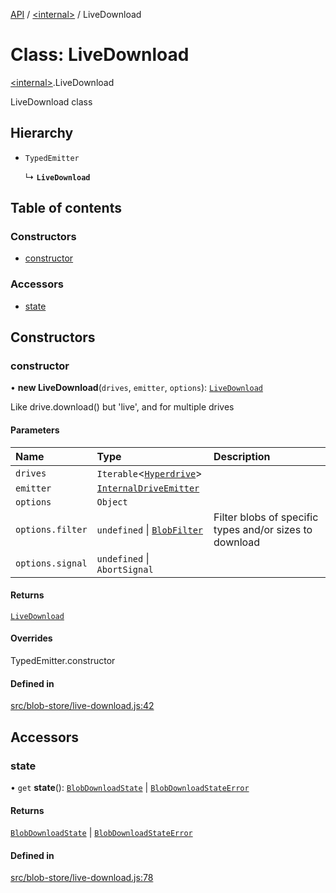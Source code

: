 [API](../README.md) / [\<internal\>](../modules/internal_.md) / LiveDownload

# Class: LiveDownload

[\<internal\>](../modules/internal_.md).LiveDownload

LiveDownload class

## Hierarchy

- `TypedEmitter`

  ↳ **`LiveDownload`**

## Table of contents

### Constructors

- [constructor](internal_.LiveDownload.md#constructor)

### Accessors

- [state](internal_.LiveDownload.md#state)

## Constructors

### constructor

• **new LiveDownload**(`drives`, `emitter`, `options`): [`LiveDownload`](internal_.LiveDownload.md)

Like drive.download() but 'live', and for multiple drives

#### Parameters

| Name | Type | Description |
| :------ | :------ | :------ |
| `drives` | `Iterable`\<[`Hyperdrive`](internal_.Hyperdrive-1.md)\> |  |
| `emitter` | [`InternalDriveEmitter`](../modules/internal_.md#internaldriveemitter) |  |
| `options` | `Object` |  |
| `options.filter` | `undefined` \| [`BlobFilter`](../modules/internal_.md#blobfilter) | Filter blobs of specific types and/or sizes to download |
| `options.signal` | `undefined` \| `AbortSignal` |  |

#### Returns

[`LiveDownload`](internal_.LiveDownload.md)

#### Overrides

TypedEmitter.constructor

#### Defined in

[src/blob-store/live-download.js:42](https://github.com/digidem/mapeo-core-next/blob/315dc9781d8d2f74f17b1fd651a3ae81272b7fac/src/blob-store/live-download.js#L42)

## Accessors

### state

• `get` **state**(): [`BlobDownloadState`](../interfaces/internal_.BlobDownloadState.md) \| [`BlobDownloadStateError`](../modules/internal_.md#blobdownloadstateerror)

#### Returns

[`BlobDownloadState`](../interfaces/internal_.BlobDownloadState.md) \| [`BlobDownloadStateError`](../modules/internal_.md#blobdownloadstateerror)

#### Defined in

[src/blob-store/live-download.js:78](https://github.com/digidem/mapeo-core-next/blob/315dc9781d8d2f74f17b1fd651a3ae81272b7fac/src/blob-store/live-download.js#L78)
